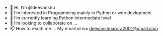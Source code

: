 - 👋 Hi, I’m @deevanshu
- 👀 I’m interested in Programming mainly in Python or web devlopment
- 🌱 I’m currently learning Python intermediate  level
- 💞️ I’m looking to collaborate on ...
- 📫 How to reach me ... My email id  is= deevanshuarora2001@gmail.com

<!---
deevanshu123/deevanshu123 is a ✨ special ✨ repository because its `README.md` (this file) appears on your GitHub profile.
You can click the Preview link to take a look at your changes.
--->
